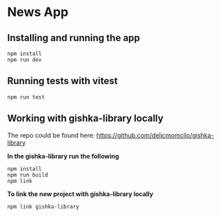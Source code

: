 # News App

## Installing and running the app
```
npm install
npm run dev
```

## Running tests with vitest
```
npm run test
```

## Working with gishka-library locally
The repo could be found here: https://github.com/delicmomcilo/gishka-library

**In the gishka-library run the following**
```
npm install
npm run build
npm link
```

**To link the new project with gishka-library locally**
```
npm link gishka-library
```
